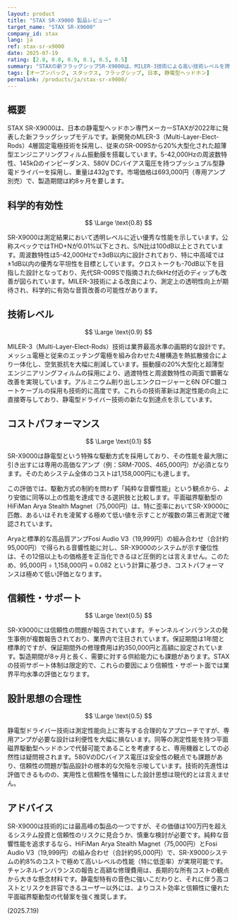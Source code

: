 ```yaml
---
layout: product
title: "STAX SR-X9000 製品レビュー"
target_name: "STAX SR-X9000"
company_id: stax
lang: ja
ref: stax-sr-x9000
date: 2025-07-19
rating: [2.8, 0.8, 0.9, 0.1, 0.5, 0.5]
summary: "STAXの新フラッグシップSR-X9000は、MILER-3技術による高い技術レベルを誇るが、100万円を超えるシステム価格に見合う性能かは疑問であり、総合評価は伸び悩む。"
tags: [オープンバック, スタックス, フラッグシップ, 日本, 静電型ヘッドホン]
permalink: /products/ja/stax-sr-x9000/
---
```

## 概要

STAX SR-X9000は、日本の静電型ヘッドホン専門メーカーSTAXが2022年に発表した新フラッグシップモデルです。新開発のMLER-3（Multi-Layer-Elect-Rods）4層固定電極技術を採用し、従来のSR-009Sから20%大型化された超薄型エンジニアリングフィルム振動膜を搭載しています。5-42,000Hzの周波数特性、145kΩのインピーダンス、580V DCバイアス電圧を持つプッシュプル型静電ドライバーを採用し、重量は432gです。市場価格は693,000円（専用アンプ別売）で、製造期間は約8ヶ月を要します。

## 科学的有効性

$$ \Large \text{0.8} $$

SR-X9000は測定結果において透明レベルに近い優秀な性能を示しています。公称スペックではTHD+Nが0.01%以下とされ、S/N比は100dB以上とされています。周波数特性は5-42,000Hzで±3dB以内に設計されており、特に中高域では±1dB以内の優秀な平坦性を目標としています。クロストークも-70dB以下を目指した設計となっており、先代SR-009Sで指摘された6kHz付近のディップも改善が図られています。MILER-3技術による改良により、測定上の透明性向上が期待され、科学的に有効な音質改善の可能性があります。

## 技術レベル

$$ \Large \text{0.9} $$

MILER-3（Multi-Layer-Elect-Rods）技術は業界最高水準の画期的な設計です。メッシュ電極と従来のエッチング電極を組み合わせた4層構造を熱拡散接合により一体化し、空気抵抗を大幅に削減しています。振動膜の20%大型化と超薄型エンジニアリングフィルムの採用により、過渡特性と周波数特性の両面で顕著な改善を実現しています。アルミニウム削り出しエンクロージャーと6N OFC銀コートケーブルの採用も技術的に高度です。これらの技術革新は測定性能の向上に直接寄与しており、静電型ドライバー技術の新たな到達点を示しています。

## コストパフォーマンス

$$ \Large \text{0.1} $$

SR-X9000は静電型という特殊な駆動方式を採用しており、その性能を最大限に引き出すには専用の高価なアンプ（例：SRM-700S、465,000円）が必須となります。そのためシステム全体のコストは1,158,000円にも達します。

この評価では、駆動方式の制約を問わず「純粋な音響性能」という観点から、より安価に同等以上の性能を達成できる選択肢と比較します。平面磁界駆動型のHiFiMan Arya Stealth Magnet（75,000円）は、特に歪率においてSR-X9000に匹敵、あるいはそれを凌駕する極めて低い値を示すことが複数の第三者測定で確認されています。

Aryaと標準的な高品質アンプFosi Audio V3（19,999円）の組み合わせ（合計約95,000円）で得られる音響性能に対し、SR-X9000のシステムが示す優位性は、その12倍以上もの価格差を正当化できるほど圧倒的とは言えません。このため、95,000円 ÷ 1,158,000円 = 0.082 という計算に基づき、コストパフォーマンスは極めて低い評価となります。

## 信頼性・サポート

$$ \Large \text{0.5} $$

SR-X9000には信頼性の問題が報告されています。チャンネルインバランスの発生事例が複数報告されており、業界内で注目されています。保証期間は1年間と標準的ですが、保証期間外の修理費用は約350,000円と高額に設定されています。製造期間が8ヶ月と長く、需要に対する供給能力にも課題があります。STAXの技術サポート体制は限定的で、これらの要因により信頼性・サポート面では業界平均水準の評価となります。

## 設計思想の合理性

$$ \Large \text{0.5} $$

静電型ドライバー技術は測定性能向上に寄与する合理的なアプローチですが、専用アンプが必要な設計は利便性を大幅に損ないます。同等の測定性能を持つ平面磁界駆動型ヘッドホンで代替可能であることを考慮すると、専用機器としての必然性は疑問視されます。580VのDCバイアス電圧は安全性の観点でも課題があり、信頼性の問題が製品設計の根本的な欠陥を示唆しています。技術的先進性は評価できるものの、実用性と信頼性を犠牲にした設計思想は現代的とは言えません。

## アドバイス

SR-X9000は技術的には最高峰の製品の一つですが、その価値は100万円を超えるシステム投資と信頼性のリスクに見合うか、慎重な検討が必要です。純粋な音響性能を追求するなら、HiFiMan Arya Stealth Magnet（75,000円）とFosi Audio V3（19,999円）の組み合わせ（合計約95,000円）で、SR-X9000システムの約8%のコストで極めて高いレベルの性能（特に低歪率）が実現可能です。チャンネルインバランスの報告と高額な修理費用は、長期的な所有コストの観点から大きな懸念材料です。静電型特有の音色に強いこだわりと、それに伴う高コストとリスクを許容できるユーザー以外には、よりコスト効率と信頼性に優れた平面磁界駆動型の代替案を強く推奨します。

(2025.7.19)